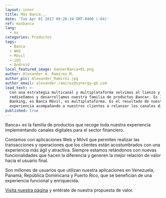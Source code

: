 ```yaml
---
layout: inner
title: Más Banca...
date: 'Tue Apr 01 2017 09:26:34 GMT-0400 (-04)'
ref: masbanca
lang:
  - es
categories: Productos
tags:
  - Banca
  - Web
  - Móvil
  - iOS
  - Android
local_featured_image: bannerBanca+01.png
author: Alexander A. Ramírez M.
author_pic: Alexander_Ramirez.jpg
author_email: alexander.ramirez@synergy-gb.com
lead_text: >-
  Con una estrategia multicanal y multiplataforma volvimos al lienzo y
  rediseñamos y desarrollamos nuestra familia de productos Banca+. Es Internet
  Banking, es Banca Móvil, es multiplataforma. Es el resultado de nuestra
  experiencia acompañando a nuestros clientes a relanzar los canales digitales.
published: true
---
```


Banca+ es la familia de productos que recoge toda nuestra experiencia implementando canales digitales para el sector financiero.

Contamos con aplicaciones Web y Móvil que permiten realizar las transacciones y operaciones que los clientes están acostumbrados con una experiencia más ágil y atractiva. Siempre estamos retándonos con nuevas funcionalidades que hacen la diferencia y generen la mejor relación de valor hacia el usuario final.

Son millones de usuarios que utilizan nuestra aplicaciones en Venezuela, Panamá, República Dominicana y Puerto Rico, que se benefician de una experiencia funcional y enriquecida. 

[Visita nuestra página](http://synergy-gb.com) y entérate de nuestra propuesta de valor.

